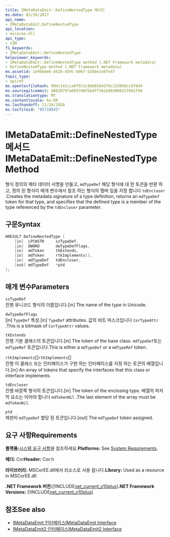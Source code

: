 ```yaml
---
title: IMetaDataEmit::DefineNestedType 메서드
ms.date: 03/30/2017
api_name:
- IMetaDataEmit.DefineNestedType
api_location:
- mscoree.dll
api_type:
- COM
f1_keywords:
- IMetaDataEmit::DefineNestedType
helpviewer_keywords:
- IMetaDataEmit::DefineNestedType method [.NET Framework metadata]
- DefineNestedType method [.NET Framework metadata]
ms.assetid: 1e994de6-4628-459c-b967-b34be1e9fe4f
topic_type:
- apiref
ms.openlocfilehash: 99dc141cca0f911c8dd65645f6c22d950cc678d4
ms.sourcegitcommit: d8020797a6657d0fbbdff362b80300815f682f94
ms.translationtype: MT
ms.contentlocale: ko-KR
ms.lasthandoff: 11/24/2020
ms.locfileid: "95719543"
---
```

# <a name="imetadataemitdefinenestedtype-method"></a><span data-ttu-id="4757d-102">IMetaDataEmit::DefineNestedType 메서드</span><span class="sxs-lookup"><span data-stu-id="4757d-102">IMetaDataEmit::DefineNestedType Method</span></span>

<span data-ttu-id="4757d-103">형식 정의의 메타 데이터 서명을 만들고, `mdTypeDef` 해당 형식에 대 한 토큰을 반환 하 고, 정의 된 형식이 매개 변수에서 참조 하는 형식의 멤버 임을 지정 합니다 `tdEncloser` .</span><span class="sxs-lookup"><span data-stu-id="4757d-103">Creates the metadata signature of a type definition, returns an `mdTypeDef` token for that type, and specifies that the defined type is a member of the type referenced by the `tdEncloser` parameter.</span></span>  
  
## <a name="syntax"></a><span data-ttu-id="4757d-104">구문</span><span class="sxs-lookup"><span data-stu-id="4757d-104">Syntax</span></span>  
  
```cpp  
HRESULT DefineNestedType (
    [in]  LPCWSTR     szTypeDef,  
    [in]  DWORD       dwTypeDefFlags,
    [in]  mdToken     tkExtends,
    [in]  mdToken     rtkImplements[],
    [in]  mdTypeDef   tdEncloser,
    [out] mdTypeDef   *ptd  
);  
```  
  
## <a name="parameters"></a><span data-ttu-id="4757d-105">매개 변수</span><span class="sxs-lookup"><span data-stu-id="4757d-105">Parameters</span></span>  

 `szTypeDef`  
 <span data-ttu-id="4757d-106">진행 유니코드 형식의 이름입니다.</span><span class="sxs-lookup"><span data-stu-id="4757d-106">[in] The name of the type in Unicode.</span></span>  
  
 `dwTypeDefFlags`  
 <span data-ttu-id="4757d-107">[in] `TypeDef` 특성.</span><span class="sxs-lookup"><span data-stu-id="4757d-107">[in] `TypeDef` attributes.</span></span> <span data-ttu-id="4757d-108">값의 비트 마스크입니다 `CorTypeAttr` .</span><span class="sxs-lookup"><span data-stu-id="4757d-108">This is a bitmask of `CorTypeAttr` values.</span></span>  
  
 `tkExtends`  
 <span data-ttu-id="4757d-109">진행 기본 클래스의 토큰입니다.</span><span class="sxs-lookup"><span data-stu-id="4757d-109">[in] The token of the base class.</span></span> <span data-ttu-id="4757d-110">`mdTypeDef`또는 `mdTypeRef` 토큰입니다.</span><span class="sxs-lookup"><span data-stu-id="4757d-110">This is either a `mdTypeDef` or a `mdTypeRef` token.</span></span>  
  
 <span data-ttu-id="4757d-111">`rtkImplements`[]</span><span class="sxs-lookup"><span data-stu-id="4757d-111">`rtkImplements`[]</span></span>  
 <span data-ttu-id="4757d-112">진행 이 클래스 또는 인터페이스가 구현 하는 인터페이스를 지정 하는 토큰의 배열입니다.</span><span class="sxs-lookup"><span data-stu-id="4757d-112">[in] An array of tokens that specify the interfaces that this class or interface implements.</span></span>  
  
 `tdEncloser`  
 <span data-ttu-id="4757d-113">진행 바깥쪽 형식의 토큰입니다.</span><span class="sxs-lookup"><span data-stu-id="4757d-113">[in] The token of the enclosing type.</span></span> <span data-ttu-id="4757d-114">배열의 마지막 요소는 이어야 합니다 `mdTokenNil` .</span><span class="sxs-lookup"><span data-stu-id="4757d-114">The last element of the array must be `mdTokenNil`.</span></span>  
  
 `ptd`  
 <span data-ttu-id="4757d-115">제한이 `mdTypeDef` 할당 된 토큰입니다.</span><span class="sxs-lookup"><span data-stu-id="4757d-115">[out] The `mdTypeDef` token assigned.</span></span>  
  
## <a name="requirements"></a><span data-ttu-id="4757d-116">요구 사항</span><span class="sxs-lookup"><span data-stu-id="4757d-116">Requirements</span></span>  

 <span data-ttu-id="4757d-117">**플랫폼:**[시스템 요구 사항](../../get-started/system-requirements.md)을 참조하세요.</span><span class="sxs-lookup"><span data-stu-id="4757d-117">**Platforms:** See [System Requirements](../../get-started/system-requirements.md).</span></span>  
  
 <span data-ttu-id="4757d-118">**헤더:** Cor</span><span class="sxs-lookup"><span data-stu-id="4757d-118">**Header:** Cor.h</span></span>  
  
 <span data-ttu-id="4757d-119">**라이브러리:** MSCorEE.dll에서 리소스로 사용 됩니다.</span><span class="sxs-lookup"><span data-stu-id="4757d-119">**Library:** Used as a resource in MSCorEE.dll</span></span>  
  
 <span data-ttu-id="4757d-120">**.NET Framework 버전:**[!INCLUDE[net_current_v10plus](../../../../includes/net-current-v10plus-md.md)]</span><span class="sxs-lookup"><span data-stu-id="4757d-120">**.NET Framework Versions:** [!INCLUDE[net_current_v10plus](../../../../includes/net-current-v10plus-md.md)]</span></span>  
  
## <a name="see-also"></a><span data-ttu-id="4757d-121">참조</span><span class="sxs-lookup"><span data-stu-id="4757d-121">See also</span></span>

- [<span data-ttu-id="4757d-122">IMetaDataEmit 인터페이스</span><span class="sxs-lookup"><span data-stu-id="4757d-122">IMetaDataEmit Interface</span></span>](imetadataemit-interface.md)
- [<span data-ttu-id="4757d-123">IMetaDataEmit2 인터페이스</span><span class="sxs-lookup"><span data-stu-id="4757d-123">IMetaDataEmit2 Interface</span></span>](imetadataemit2-interface.md)
